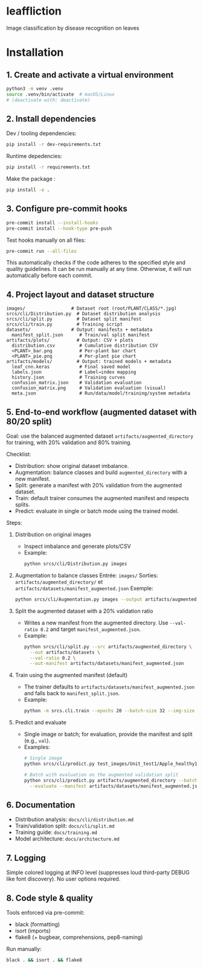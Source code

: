 # leaffliction

Image classification by disease recognition on leaves

# Installation

## 1. Create and activate a virtual environment

```bash
python3 -m venv .venv
source .venv/bin/activate  # macOS/Linux
# (deactivate with: deactivate)
```

## 2. Install dependencies

Dev / tooling dependencies:

```bash
pip install -r dev-requirements.txt
```

Runtime depedencies:

```bash
pip install -r requirements.txt
```
Make the package :

```bash
pip install -e .
```

## 3. Configure pre-commit hooks

```bash
pre-commit install --install-hooks
pre-commit install --hook-type pre-push
```

Test hooks manually on all files:

```bash
pre-commit run --all-files
```

This automatically checks if the code adheres to the specified style and quality guidelines.
It can be run manually at any time.
Otherwise, it will run automatically before each commit.

## 4. Project layout and dataset structure

```
images/                 # Dataset root (root/PLANT/CLASS/*.jpg)
srcs/cli/Distribution.py  # Dataset distribution analysis
srcs/cli/split.py         # Dataset split manifest
srcs/cli/train.py         # Training script
datasets/               # Output: manifests + metadata
  manifest_split.json      # Train/val split manifest
artifacts/plots/          # Output: CSV + plots
  distribution.csv         # Cumulative distribution CSV
  <PLANT>_bar.png          # Per-plant bar chart
  <PLANT>_pie.png          # Per-plant pie chart
artifacts/models/         # Output: trained models + metadata
  leaf_cnn.keras           # Final saved model
  labels.json              # Label→index mapping
  history.json             # Training curves
  confusion_matrix.json    # Validation evaluation
  confusion_matrix.png     # Validation evaluation (visual)
  meta.json                # Run/data/model/training/system metadata
```

## 5. End-to-end workflow (augmented dataset with 80/20 split)

Goal: use the balanced augmented dataset `artifacts/augmented_directory` for training, with 20% validation and 80% training.

Checklist:
- Distribution: show original dataset imbalance.
- Augmentation: balance classes and build `augmented_directory` with a new manifest.
- Split: generate a manifest with 20% validation from the augmented dataset.
- Train: default trainer consumes the augmented manifest and respects splits.
- Predict: evaluate in single or batch mode using the trained model.

Steps:
1) Distribution on original images
   - Inspect imbalance and generate plots/CSV
   - Example:
     ```bash
     python srcs/cli/Distribution.py images
     ```

2) Augmentation to balance classes
   Entrée: `images/`
   Sorties: `artifacts/augmented_directory/` et `artifacts/datasets/manifest_augmented.json`
   Exemple:
     ```bash
     python srcs/cli/Augmentation.py images --output artifacts/augmented_directory
     ```

3) Split the augmented dataset with a 20% validation ratio
   - Writes a new manifest from the augmented directory. Use `--val-ratio 0.2` and target `manifest_augmented.json`.
   - Example:
     ```bash
     python srcs/cli/split.py --src artifacts/augmented_directory \
       --out artifacts/datasets \
       --val-ratio 0.2 \
       --out-manifest artifacts/datasets/manifest_augmented.json
     ```

4) Train using the augmented manifest (default)
   - The trainer defaults to `artifacts/datasets/manifest_augmented.json` and falls back to `manifest_split.json`.
   - Example:
     ```bash
     python -m srcs.cli.train --epochs 20 --batch-size 32 --img-size 224
     ```

5) Predict and evaluate
   - Single image or batch; for evaluation, provide the manifest and split (e.g., `val`).
   - Examples:
     ```bash
     # Single image
     python srcs/cli/predict.py test_images/Unit_test1/Apple_healthy1.JPG

     # Batch with evaluation on the augmented validation split
     python srcs/cli/predict.py artifacts/augmented_directory --batch-mode \
       --evaluate --manifest artifacts/datasets/manifest_augmented.json --split val
     ```

## 6. Documentation

-   Distribution analysis: `docs/cli/distribution.md`
-   Train/validation split: `docs/cli/split.md`
-   Training guide: `docs/training.md`
-   Model architecture: `docs/architecture.md`

## 7. Logging

Simple colored logging at INFO level (suppresses loud third-party DEBUG like font discovery). No user options required.

## 8. Code style & quality

Tools enforced via pre-commit:

-   black (formatting)
-   isort (imports)
-   flake8 (+ bugbear, comprehensions, pep8-naming)

Run manually:

```bash
black . && isort . && flake8
```
